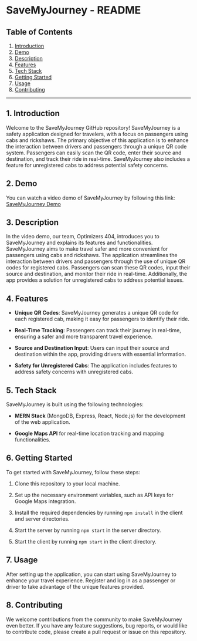 # SaveMyJourney - README

## Table of Contents

1. [Introduction](#introduction)
2. [Demo](#demo)
3. [Description](#description)
4. [Features](#features)
5. [Tech Stack](#tech-stack)
6. [Getting Started](#getting-started)
7. [Usage](#usage)
8. [Contributing](#contributing)

---

## 1. Introduction

Welcome to the SaveMyJourney GitHub repository! SaveMyJourney is a safety application designed for travelers, with a focus on passengers using cabs and rickshaws. The primary objective of this application is to enhance the interaction between drivers and passengers through a unique QR code system. Passengers can easily scan the QR code, enter their source and destination, and track their ride in real-time. SaveMyJourney also includes a feature for unregistered cabs to address potential safety concerns.

## 2. Demo

You can watch a video demo of SaveMyJourney by following this link: [SaveMyJourney Demo](https://www.loom.com/share/7caca518f59045b19abf4ab4b8c7a24e?sid=983b2eef-5320-46dc-85b0-4361421a091b)

## 3. Description

In the video demo, our team, Optimizers 404, introduces you to SaveMyJourney and explains its features and functionalities. SaveMyJourney aims to make travel safer and more convenient for passengers using cabs and rickshaws. The application streamlines the interaction between drivers and passengers through the use of unique QR codes for registered cabs. Passengers can scan these QR codes, input their source and destination, and monitor their ride in real-time. Additionally, the app provides a solution for unregistered cabs to address potential issues.

## 4. Features

- **Unique QR Codes**: SaveMyJourney generates a unique QR code for each registered cab, making it easy for passengers to identify their ride.

- **Real-Time Tracking**: Passengers can track their journey in real-time, ensuring a safer and more transparent travel experience.

- **Source and Destination Input**: Users can input their source and destination within the app, providing drivers with essential information.

- **Safety for Unregistered Cabs**: The application includes features to address safety concerns with unregistered cabs.

## 5. Tech Stack

SaveMyJourney is built using the following technologies:

- **MERN Stack** (MongoDB, Express, React, Node.js) for the development of the web application.

- **Google Maps API** for real-time location tracking and mapping functionalities.

## 6. Getting Started

To get started with SaveMyJourney, follow these steps:

1. Clone this repository to your local machine.

2. Set up the necessary environment variables, such as API keys for Google Maps integration.

3. Install the required dependencies by running `npm install` in the client and server directories.

4. Start the server by running `npm start` in the server directory.

5. Start the client by running `npm start` in the client directory.

## 7. Usage

After setting up the application, you can start using SaveMyJourney to enhance your travel experience. Register and log in as a passenger or driver to take advantage of the unique features provided.

## 8. Contributing

We welcome contributions from the community to make SaveMyJourney even better. If you have any feature suggestions, bug reports, or would like to contribute code, please create a pull request or issue on this repository.
